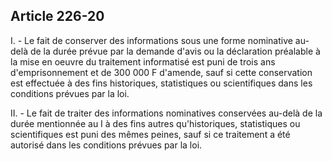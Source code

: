 Article 226-20
----
I. - Le fait de conserver des informations sous une forme nominative au-delà de
la durée prévue par la demande d'avis ou la déclaration préalable à la mise en
oeuvre du traitement informatisé est puni de trois ans d'emprisonnement et de
300 000 F d'amende, sauf si cette conservation est effectuée à des fins
historiques, statistiques ou scientifiques dans les conditions prévues par la
loi.

II. - Le fait de traiter des informations nominatives conservées au-delà de la
durée mentionnée au I à des fins autres qu'historiques, statistiques ou
scientifiques est puni des mêmes peines, sauf si ce traitement a été autorisé
dans les conditions prévues par la loi.
